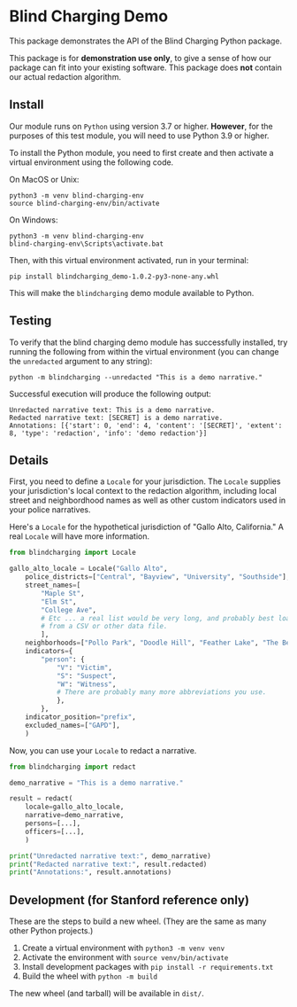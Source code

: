 # Blind Charging Demo

This package demonstrates the API of the Blind Charging Python package.

This package is for **demonstration use only**, to give a sense of how our
package can fit into your existing software. This package does **not** contain
our actual redaction algorithm.

## Install

Our module runs on `Python` using version 3.7 or higher. **However**, for the purposes of this test module, you will need to use Python 3.9 or higher.

To install the Python module, you need to first create and then activate a virtual environment using the following code. 

On MacOS or Unix:

```
python3 -m venv blind-charging-env
source blind-charging-env/bin/activate
```

On Windows:

```
python3 -m venv blind-charging-env
blind-charging-env\Scripts\activate.bat
```

Then, with this virtual environment activated, run in your terminal:

```
pip install blindcharging_demo-1.0.2-py3-none-any.whl
```

This will make the `blindcharging` demo module available to Python.

## Testing

To verify that the blind charging demo module has successfully installed, try running the following from within the virtual environment (you can change the `unredacted` argument to any string):

```
python -m blindcharging --unredacted "This is a demo narrative."
```

Successful execution will produce the following output:

```
Unredacted narrative text: This is a demo narrative.
Redacted narrative text: [SECRET] is a demo narrative.
Annotations: [{'start': 0, 'end': 4, 'content': '[SECRET]', 'extent': 8, 'type': 'redaction', 'info': 'demo redaction'}]
```

## Details

First, you need to define a `Locale` for your jurisdiction. The `Locale`
supplies your jurisdiction's local context to the redaction algorithm,
including local street and neighbordhood names as well as other custom
indicators used in your police narratives.

Here's a `Locale` for the hypothetical jurisdiction of "Gallo Alto,
California." A real `Locale` will have more information.

```py
from blindcharging import Locale

gallo_alto_locale = Locale("Gallo Alto",
    police_districts=["Central", "Bayview", "University", "Southside"],
    street_names=[
        "Maple St",
        "Elm St",
        "College Ave",
        # Etc ... a real list would be very long, and probably best loaded
        # from a CSV or other data file.
        ],
    neighborhoods=["Pollo Park", "Doodle Hill", "Feather Lake", "The Beak"],
    indicators={
        "person": {
            "V": "Victim",
            "S": "Suspect",
            "W": "Witness",
            # There are probably many more abbreviations you use.
            },
        },
    indicator_position="prefix",
    excluded_names=["GAPD"],
    )
```

Now, you can use your `Locale` to redact a narrative.

```py
from blindcharging import redact

demo_narrative = "This is a demo narrative."

result = redact(
    locale=gallo_alto_locale,
    narrative=demo_narrative,
    persons=[...],
    officers=[...],
    )

print("Unredacted narrative text:", demo_narrative)
print("Redacted narrative text:", result.redacted)
print("Annotations:", result.annotations)
```

## Development (for Stanford reference only)

These are the steps to build a new wheel. (They are the same as many other
Python projects.)

  1. Create a virtual environment with `python3 -m venv venv`
  2. Activate the environment with `source venv/bin/activate`
  3. Install development packages with `pip install -r requirements.txt`
  4. Build the wheel with `python -m build`

The new wheel (and tarball) will be available in `dist/`.
